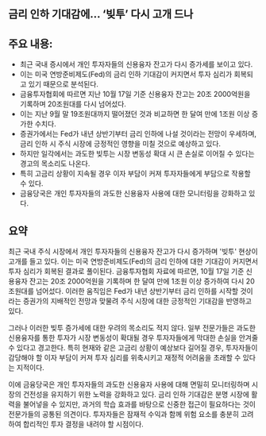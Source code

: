 ## 금리 인하 기대감에… ‘빚투’ 다시 고개 드나

## 주요 내용:
*   최근 국내 증시에서 개인 투자자들의 신용융자 잔고가 다시 증가세를 보이고 있다.
*   이는 미국 연방준비제도(Fed)의 금리 인하 기대감이 커지면서 투자 심리가 회복되고 있기 때문으로 분석된다.
*   금융투자협회에 따르면 지난 10월 17일 기준 신용융자 잔고는 20조 2000억원을 기록하며 20조원대를 다시 넘어섰다.
*   이는 지난 9월 말 19조원대까지 떨어졌던 것과 비교하면 한 달여 만에 1조원 이상 증가한 수치다.
*   증권가에서는 Fed가 내년 상반기부터 금리 인하에 나설 것이라는 전망이 우세하며, 금리 인하 시 주식 시장에 긍정적인 영향을 미칠 것으로 예상하고 있다.
*   하지만 일각에서는 과도한 빚투는 시장 변동성 확대 시 큰 손실로 이어질 수 있다는 경고의 목소리도 나온다.
*   특히 고금리 상황이 지속될 경우 이자 부담이 커져 투자자들에게 부담으로 작용할 수 있다.
*   금융당국은 개인 투자자들의 과도한 신용융자 사용에 대한 모니터링을 강화하고 있다.

## 요약

최근 국내 주식 시장에서 개인 투자자들의 신용융자 잔고가 다시 증가하며 '빚투' 현상이 고개를 들고 있다. 이는 미국 연방준비제도(Fed)의 금리 인하에 대한 기대감이 커지면서 투자 심리가 회복된 결과로 풀이된다. 금융투자협회 자료에 따르면, 10월 17일 기준 신용융자 잔고는 20조 2000억원을 기록하며 한 달여 만에 1조원 이상 증가하여 다시 20조원대를 넘어섰다. 이러한 움직임은 Fed가 내년 상반기부터 금리 인하를 시작할 것이라는 증권가의 지배적인 전망과 맞물려 주식 시장에 대한 긍정적인 기대감을 반영하고 있다.

그러나 이러한 빚투 증가세에 대한 우려의 목소리도 적지 않다. 일부 전문가들은 과도한 신용융자를 통한 투자가 시장 변동성이 확대될 경우 투자자들에게 막대한 손실을 안겨줄 수 있다고 경고한다. 특히 현재와 같은 고금리 상황이 예상보다 길어질 경우, 투자자들이 감당해야 할 이자 부담이 커져 투자 심리를 위축시키고 재정적 어려움을 초래할 수 있다는 지적이다.

이에 금융당국은 개인 투자자들의 과도한 신용융자 사용에 대해 면밀히 모니터링하며 시장의 건전성을 유지하기 위한 노력을 강화하고 있다. 금리 인하 기대감은 분명 시장에 활력을 불어넣을 수 있지만, 과거의 학습 효과를 바탕으로 신중한 접근이 필요하다는 것이 전문가들의 공통된 의견이다. 투자자들은 잠재적 수익과 함께 위험 요소를 충분히 고려하여 합리적인 투자 결정을 내려야 할 시점이다.